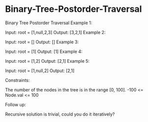 # Binary-Tree-Postorder-Traversal
Binary Tree Postorder Traversal
Example 1:


Input: root = [1,null,2,3]
Output: [3,2,1]
Example 2:

Input: root = []
Output: []
Example 3:

Input: root = [1]
Output: [1]
Example 4:


Input: root = [1,2]
Output: [2,1]
Example 5:


Input: root = [1,null,2]
Output: [2,1]
 

Constraints:

The number of the nodes in the tree is in the range [0, 100].
-100 <= Node.val <= 100
 

Follow up:

Recursive solution is trivial, could you do it iteratively?
